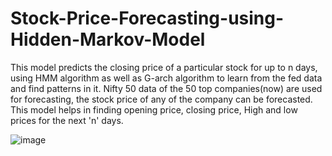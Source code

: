 # Stock-Price-Forecasting-using-Hidden-Markov-Model
This model predicts the closing price of a particular stock for up to n days, using HMM algorithm as well as G-arch algorithm to learn from the fed data and find patterns in it. Nifty 50 data of the 50 top companies(now) are used for forecasting, the stock price of any of the company can be forecasted. This model helps in finding opening price, closing price, High and low prices for the next 'n' days.

![image](https://user-images.githubusercontent.com/71822780/148927928-411618ca-7a18-490c-82bd-e34bfc308673.png)
